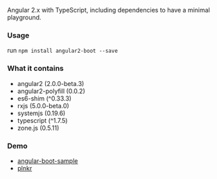 Angular 2.x with TypeScript, including dependencies to have a minimal playground.

### Usage
run `npm install angular2-boot --save`

### What it contains
- angular2 (2.0.0-beta.3)
- angular2-polyfill (0.0.2)
- es6-shim (^0.33.3)
- rxjs (5.0.0-beta.0)
- systemjs (0.19.6)
- typescript (^1.7.5)
- zone.js (0.5.11)

### Demo 

- [angular-boot-sample](https://github.com/alincc/angular2-boot-sample)
- [plnkr](http://plnkr.co/edit/N7vJo0agNZYSYBpQTb0y)
